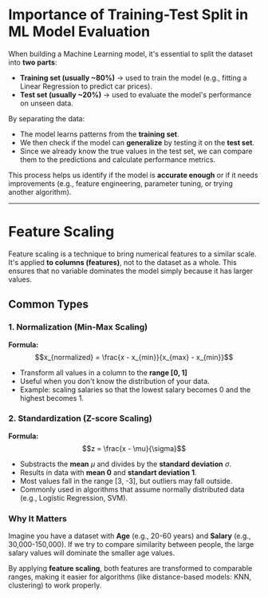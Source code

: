 # Importance of Training-Test Split in ML Model Evaluation

When building a Machine Learning model, it's essential to split the dataset into **two parts**:
- **Training set (usually ~80%)** -> used to train the model (e.g., fitting a Linear Regression to predict car prices).
- **Test set (usually ~20%)** -> used to evaluate the model's performance on unseen data.

By separating the data:
- The model learns patterns from the  **training set**.
- We then check if the model can **generalize** by testing it on the **test set**.
- Since we already know the true values in the test set, we can compare them to the predictions and calculate performance metrics.

This process helps us identify if the model is **accurate enough** or if it needs improvements (e.g., feature engineering, parameter tuning, or trying another algorithm).

---

# Feature Scaling

Feature scaling is a technique to bring numerical features to a similar scale.
It's applied **to columns (features)**, not to the dataset as a whole.
This ensures that no variable dominates the model simply because it has larger values.

## Common Types

### 1. Normalization (Min-Max Scaling)

**Formula:**
$$x_{normalized} = \frac{x - x_{min}}{x_{max} - x_{min}}$$

- Transform all values in a column to the **range [0, 1]**
- Useful when you don't know the distribution of your data.
- Example: scaling salaries so that the lowest salary becomes 0 and the highest becomes 1.

### 2. Standardization (Z-score Scaling)

**Formula:**
$$z = \frac{x - \mu}{\sigma}$$

- Substracts the **mean** $\mu$ and divides by the **standard deviation** $\sigma$.
- Results in data with **mean 0** and **standart deviation 1**.
- Most values fall in the range [3, -3], but outliers may fall outside.
- Commonly used in algorithms that assume normally distributed data (e.g., Logistic Regression, SVM).

### Why It Matters

Imagine you have a dataset with **Age** (e.g., 20-60 years) and **Salary** (e.g., 30,000-150,000).
If we try to compare similarity between people, the large salary values will dominate the smaller age values.

By applying **feature scaling**, both features are transformed to comparable ranges, making it easier for algorithms (like distance-based models: KNN, clustering) to work properly.


